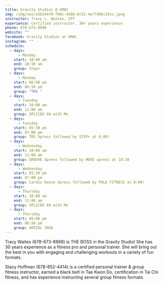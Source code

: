 ```yaml
---
title: Gravity Studios @ GMAC
img: /img/cms/a3624470-f90c-458b-bc52-4e77d66c19cc.jpeg
instructor: Tracy L. Waites, CPT
experience: Certified instructor, 30+ years experience
phone: 678-673-8898
website: ""
facebook: Gravity Studios at GMAC
instagram: ""
schedule:
  - days:
      - Monday
    start: 10:00 am
    end: 10:50 am
    group: Step+
  - days:
      - Monday
    start: 06:00 pm
    end: 06:50 pm
    group: "TRX "
  - days:
      - Tuesday
    start: 10:00 am
    end: 11:00 am
    group: SPLICED 60 with Mo
  - days:
      - Tuesday
    start: 05:30 pm
    end: 07:00 pm
    group: TRX Xpress followed by STEP+ at 6:00!
  - days:
      - Wednesday
    start: 10:00 am
    end: 11:00 am
    group: GROOVE Xpress followed by MOVE xpress at 10:30
  - days:
      - Wednesday
    start: 05:30 pm
    end: 07:00 pm
    group: Cardio Dance Xpress followed by POLE FITNESS at 6:00!
  - days:
      - Thursday
    start: 10:00 am
    end: 11:00 am
    group: SPLICED 60 with Mo
  - days:
      - Thursday
    start: 06:00 pm
    end: 06:50 pm
    group: AERIAL YOGA
---
```

[](https://www.trxtraining.com/why-trx)Tracy Waites (678-673-8898) is THE BOSS in the Gravity Studio! She has 30 years experience as a fitness pro and personal trainer. She will bring out the best in you with engaging and challenging workouts in a variety of fun formats. 

Stacy Hoffman (678-852-4414) is a certified personal trainer & group fitness instructor, earned a black belt in Tae Kwon Do, certification in Tai Chi fitness, and has experience instructing several group fitness formats.